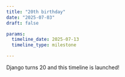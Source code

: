 ```yaml
---
title: "20th birthday"
date: "2025-07-03"
draft: false

params:
  timeline_date: 2025-07-13
  timeline_type: milestone

---
```


Django turns 20 and this timeline is launched!
